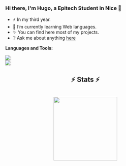 ### Hi there, I'm Hugo, a Epitech Student in Nice 👋

- ⚡ In my third year.
- 🌱 I’m currently learning Web languages.
- ✨ You can find here most of my projects.
- ❔ Ask me about anything [here](https://github.com/GriselHugo/GriselHugo/issues)

**Languages and Tools:**

<a href="https://skillicons.dev">
    <img src="https://skillicons.dev/icons?i=c,cpp,python,html,css,js,ts,nodejs,express,react,go,haskell" />
</a>
<br>
<a href="https://skillicons.dev">
    <img src="https://skillicons.dev/icons?i=git,github,docker,mysql,mongo,vscode,linux,php" />
</a>

<h2 align="center">⚡ Stats ⚡</h2>
<br>
  <div align=center>
    <a href="https://github.com/GriselHugo/github-readme-stats">
      <img height=200 align="center" src="https://github-readme-stats.vercel.app/api/top-langs/?username=GriselHugo&title_color=ff652f&text_color=ffffff&icon_color=ff652f&langs_count=8&layout=compact&size_weight=0.5&count_weight=0.5&theme=codeSTACKr&border_color=ff652f&hide=css" />
  </div>
</p>
